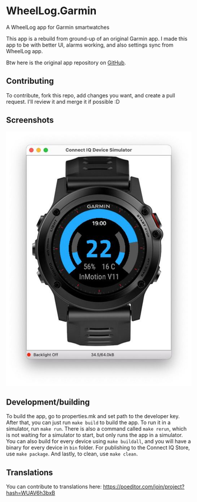 # WheelLog.Garmin

A WheelLog app for Garmin smartwatches

This app is a rebuild from ground-up of an original Garmin app. I made this app to be with better UI, alarms working, and also settings sync from WheelLog app.

Btw here is the original app repository on [GitHub](https://github.com/marccardinal/WheelLog-Garmin-ConnectIQ).

## Contributing

To contribute, fork this repo, add changes you want, and create a pull request. I'll review it and merge it if possible :D

## Screenshots
![screenshot 1](https://raw.githubusercontent.com/GGorAA/WheelLog.Garmin/master/screenshots/screenshot%201.jpg)

## Development/building

To build the app, go to properties.mk and set path to the developer key. After that, you can just run `make build` to build the app. To run it in a simulator, run `make run`. There is also a command called `make rerun`, which is not waiting for a simulator to start, but only runs the app in a simulator. You can also build for every device using `make buildall`, and you will have a binary for every device in `bin` folder. For publishing to the Connect IQ Store, use `make package`. And lastly, to clean, use `make clean`.

## Translations

You can contribute to translations here: https://poeditor.com/join/project?hash=WUAV6h3bxB

